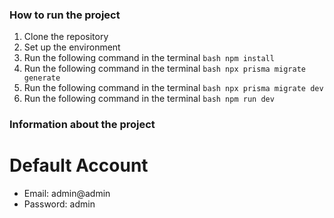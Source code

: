 ### How to run the project

1. Clone the repository
2. Set up the environment
3. Run the following command in the terminal
   `bash npm install`
4. Run the following command in the terminal
   `bash npx prisma migrate generate`
5. Run the following command in the terminal
   `bash npx prisma migrate dev`
6. Run the following command in the terminal
   `bash npm run dev`

### Information about the project

# Default Account

- Email: admin@admin
- Password: admin
